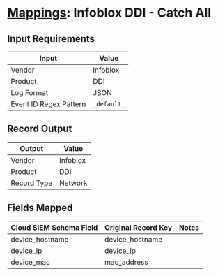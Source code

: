# [Mappings](README.md): Infoblox DDI - Catch All

## Input Requirements

|Input|Value|
|-----|-----|
|Vendor|Infoblox|
|Product|DDI|
|Log Format|JSON|
|Event ID Regex Pattern|`_default_`|

## Record Output

|Output|Value|
|------|-----|
|Vendor|Infoblox|
|Product|DDI|
|Record Type|Network|

## Fields Mapped

|Cloud SIEM Schema Field|Original Record Key|Notes|
|-----------------------|-------------------|-----|
|device_hostname|device_hostname||
|device_ip|device_ip||
|device_mac|mac_address||

